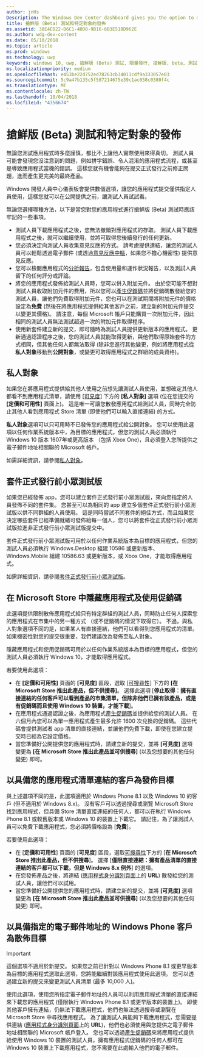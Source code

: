 ```yaml
---
author: jnHs
Description: The Windows Dev Center dashboard gives you the option to make your app available only to specified people so that you can have testers try it out before you offer it to the public.
title: 搶鮮版 (Beta) 測試和特定對象的發佈
ms.assetid: 38E4ED22-D6C1-40D8-9B16-6B3E51BD962E
ms.author: wdg-dev-content
ms.date: 05/10/2018
ms.topic: article
ms.prod: windows
ms.technology: uwp
keywords: windows 10, uwp, 搶鮮版 (Beta) 測試, 限量發行, 搶鮮版, beta, 測試, 測試人員
ms.localizationpriority: medium
ms.openlocfilehash: e453be22d752ed78263cb34011cdf9a333057e03
ms.sourcegitcommit: 5c9a47b135c5f587214675e39c1ac058c0380f4c
ms.translationtype: MT
ms.contentlocale: zh-TW
ms.lasthandoff: 10/04/2018
ms.locfileid: "4356674"
---
```

# <a name="beta-testing-and-targeted-distribution"></a>搶鮮版 (Beta) 測試和特定對象的發佈

無論您測試應用程式時多麼謹慎，都比不上讓他人實際使用來得真切。 測試人員可能會發現您沒注意到的問題，例如拼字錯誤、令人混淆的應用程式流程，或甚至是導致應用程式當機的錯誤。 這樣您就有機會能夠在提交正式發行之前修正問題，進而產生更完美的最終產品。 

Windows 開發人員中心儀表板會提供數個選項，讓您的應用程式提交僅供指定人員使用，這樣您就可以在公開提供之前，讓測試人員試試看。 

無論您選擇哪種方法，以下是當您對您的應用程式進行搶鮮版 (Beta) 測試時應該牢記的一些事項。

- 測試人員下載應用程式之後，您無法撤銷對應用程式的存取。 測試人員下載應用程式之後，就可以繼續使用，並將可取得您後續發行的任何更新。
- 您必須決定向測試人員收集意見反應的方式。 請考慮提供連結，讓您的測試人員可以輕鬆透過電子郵件 (或透過[意見反應中樞](../monetize/launch-feedback-hub-from-your-app.md)，如果您不擔心機密性) 提供意見反應。 
- 您可以檢閱應用程式的[分析報告](analytics.md)，包含使用量和運作狀況報告，以及測試人員留下的任何評分或評論。
- 將您的應用程式發佈給測試人員時，您可以併入附加元件。 由於您可能不想對測試人員收取附加元件的費用，所以您可以[產生促銷碼](generate-promotional-codes.md)並將促銷碼散發給您的測試人員，讓他們免費取得附加元件，您也可以在測試期間將附加元件的價格設定為**免費** (然後在將應用程式提供給其他客戶之前，建立新的附加元件提交以變更其價格)。 請注意，每個 Microsoft 帳戶只能購買一次附加元件，因此相同的測試人員無法測試超過一次的附加元件取得程序。 
- 使用新套件建立新的提交，即可隨時為測試人員提供更新版本的應用程式。 更新通過認證程序之後，您的測試人員就能取得更新，與他們取得原始套件的方式相同，但其他任何人都無法取得 (除非您進行其他變更，例如將應用程式從**私人對象**移動到**公開對象**，或變更可取得應用程式之群組的成員資格)。

## <a name="private-audience"></a>私人對象

如果您在將應用程式提供給其他人使用之前想先讓測試人員使用，並想確定其他人都看不到應用程式清單，請使用 [\[可見度\]](choose-visibility-options.md) 下方的 **\[私人對象\]** 選項 (位在您提交的 **\[定價和可用性\]** 頁面上)。 這是唯一可讓您散發應用程式給測試人員，同時完全防止其他人看到應用程式 Store 清單 (即使他們可以輸入直接連結) 的方式。 

**私人對象**選項可以只可用時不已發佈您的應用程式給公開對象。 您可以使用此選項以任何作業系統版本中，為目標的應用程式，但您的測試人員必須執行 Windows 10 版本 1607年或更高版本 （包括 Xbox One)，且必須登入您所提供之電子郵件地址相關聯的 Microsoft 帳戶。

如需詳細資訊，請參閱[私人對象](choose-visibility-options.md#audience)。


## <a name="package-flights"></a>套件正式發行前小眾測試版

如果您已經發佈 app，您可以建立套件正式發行前小眾測試版，來向您指定的人員發佈不同的套件集。 您甚至可以為相同的 app 建立多個套件正式發行前小眾測試版以供不同群組的人員使用。 這是同時嘗試不同套件的絕佳方式，而且如果您決定哪些套件已經準備就緒可發佈給每一個人，您可以將套件從正式發行前小眾測試版拉進非正式發行前小眾測試版提交中。

套件正式發行前小眾測試版可用於以任何作業系統版本為目標的應用程式，但您的測試人員必須執行 Windows.Desktop 組建 10586 或更新版本、Windows.Mobile 組建 10586.63 或更新版本，或 Xbox One，才能取得應用程式。

如需詳細資訊，請參閱[套件正式發行前小眾測試版](package-flights.md)。


<span id="hide" />

## <a name="hiding-the-app-in-the-store-and-using-promotional-codes"></a>在 Microsoft Store 中隱藏應用程式及使用促銷碼

此選項提供限制散佈應用程式給只有特定群組的測試人員，同時防止任何人探索您的應用程式在市集中的另一種方式 （或不促銷碼的情況下取得它）。 不過，與私人對象選項不同的是，如果某人有直接連結，他們可以看得到您應用程式的清單。 如果機密性對您的提交很重要，我們建議改為發佈至私人對象。

隱藏應用程式和使用促銷碼可用於以任何作業系統版本為目標的應用程式，但您的測試人員必須執行 Windows 10，才能取得應用程式。

若要使用此選項：

- 在 **\[定價和可用性\]** 頁面的 **\[可見度\]** 區段，選取 [\[可搜尋性\]](choose-visibility-options.md#discoverability) 下方的 **\[在 Microsoft Store 推出此產品，但不供搜尋\]**。 選擇此選項 [**停止取得︰擁有直接連結的任何客戶可以看到產品的市集清單，但除非他們已擁有該產品，或是有促銷碼而且使用 Windows 10 裝置，才能下載**]。 
- 在應用程式通過認證之後，為應用程式[產生促銷碼](generate-promotional-codes.md)並提供給您的測試人員。 在六個月內您可以為單一應用程式產生最多允許 1600 次兌換的促銷碼。 這些代碼會提供測試者 app 清單的直接連結，並讓他們免費下載，即使在您建立提交時已經為它設定價格。
- 當您準備好公開提供您的應用程式時，請建立新的提交，並將 **\[可見度\]** 選項變更為 **\[在 Microsoft Store 推出此產品並可供搜尋\]** (以及您想要的其他任何變更) 即可。


## <a name="targeted-distribution-with-a-link-to-your-apps-listing"></a>以具備您的應用程式清單連結的客戶為發佈目標

與上述選項不同的是，此選項適用於 Windows Phone 8.1 以及 Windows 10 的客戶 (但不適用於 Windows 8.x)。 沒有客戶可以透過搜尋或瀏覽 Microsoft Store 找到應用程式，但具備 Store 清單直接連結的任何人，都可以在執行 Windows Phone 8.1 或較舊版本或 Windows 10 的裝置上下載它。 請記住，為了讓測試人員可以免費下載應用程式，您必須將價格設為 [**免費**]。

若要使用此選項：
- 在 [**定價和可用性**] 頁面的 [**可見度**] 區段，選取[可搜尋性](choose-visibility-options.md#discoverability)下方的 [**在 Microsoft Store 推出此產品，但不供搜尋**]。 選擇 [**僅限直接連結︰擁有產品清單的直接連結的客戶都可以下載，但是 Windows 8.x 例外**] 的選項。
- 在您發佈產品之後，將連結 ([應用程式身分識別頁面](view-app-identity-details.md)上的 **URL**) 散發給您的測試人員，讓他們可以試用。
- 當您準備好公開提供您的應用程式時，請建立新的提交，並將 **\[可見度\]** 選項變更為 **\[在 Microsoft Store 推出此產品並可供搜尋\]** (以及您想要的其他任何變更) 即可。


## <a name="targeted-distribution-to-windows-phone-customers-with-specified-email-addresses"></a>以具備指定的電子郵件地址的 Windows Phone 客戶為散佈目標

> [!IMPORTANT]
> 這個選項不適用於新提交。 如果您之前已針對以 Windows Phone 8.1 或更早版本為目標的應用程式選取此選項，您將能繼續對該應用程式使用此選項。 您可以透過建立新的提交來變更測試人員清單 (最多 10,000 人)。 

使用此選項，使用您所指定電子郵件地址的人員可以利用應用程式清單的直接連結來下載您的應用程式 (僅限執行 Windows Phone 8.1 或更早版本的裝置上)。 即使其他客戶擁有連結，仍無法下載應用程式，他們也無法透過搜尋或瀏覽在 Microsoft Store 中尋找應用程式。 為了讓測試人員能夠下載應用程式，您需要提供連結 ([應用程式身分識別頁面](view-app-identity-details.md)上的 **URL**)，他們也必須使用與您提供之電子郵件地址相關聯的 Microsoft 帳戶登入。 您也可以透過[產生促銷碼](generate-promotional-codes.md)來將應用程式提供給使用 Windows 10 裝置的測試人員，擁有應用程式促銷碼的任何人都可在 Windows 10 裝置上下載應用程式，您不需要在此處輸入他們的電子郵件。
